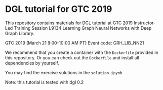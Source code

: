 DGL tutorial for GTC 2019
==================================================
This repository contains materials for DGL tutorial at GTC 2019 Instructor-Led
Training Session L9134 Learning Graph Neural Networks with Deep Graph Library.

GTC 2019 (March 21 8:00-10:00 AM PT)
Event code: GRH_LIB_NN21

We recommend that you create a container with the `Dockerfile` provided in
this repository. Or you can check out the `Dockerfile` and install all
dependencies by yourself.

You may find the exercise solutions in the `solution.ipynb`.

Note: this tutorial is tested with dgl 0.2

